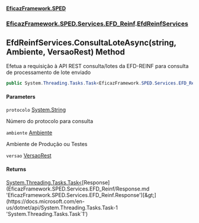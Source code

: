 #### [EficazFramework.SPED](EficazFrameworkSPED.md 'EficazFramework SPED')
### [EficazFramework.SPED.Services.EFD_Reinf](EficazFramework.SPED.Services.EFD_Reinf.md 'EficazFramework.SPED.Services.EFD_Reinf').[EfdReinfServices](EficazFramework.SPED.Services.EFD_Reinf/EfdReinfServices.md 'EficazFramework.SPED.Services.EFD_Reinf.EfdReinfServices')

## EfdReinfServices.ConsultaLoteAsync(string, Ambiente, VersaoRest) Method

Efetua a requisição à API REST consulta/lotes da EFD-REINF para consulta de processamento de lote enviado

```csharp
public System.Threading.Tasks.Task<EficazFramework.SPED.Services.EFD_Reinf.Response> ConsultaLoteAsync(string protocolo, EficazFramework.SPED.Schemas.EFD_Reinf.Ambiente ambiente=EficazFramework.SPED.Schemas.EFD_Reinf.Ambiente.Producao, EficazFramework.SPED.Services.EFD_Reinf.VersaoRest versao=EficazFramework.SPED.Services.EFD_Reinf.VersaoRest.v1_00_00);
```
#### Parameters

<a name='EficazFramework.SPED.Services.EFD_Reinf.EfdReinfServices.ConsultaLoteAsync(string,EficazFramework.SPED.Schemas.EFD_Reinf.Ambiente,EficazFramework.SPED.Services.EFD_Reinf.VersaoRest).protocolo'></a>

`protocolo` [System.String](https://docs.microsoft.com/en-us/dotnet/api/System.String 'System.String')

Número do protocolo para consulta

<a name='EficazFramework.SPED.Services.EFD_Reinf.EfdReinfServices.ConsultaLoteAsync(string,EficazFramework.SPED.Schemas.EFD_Reinf.Ambiente,EficazFramework.SPED.Services.EFD_Reinf.VersaoRest).ambiente'></a>

`ambiente` [Ambiente](EficazFramework.SPED.Schemas.EFD_Reinf/Ambiente.md 'EficazFramework.SPED.Schemas.EFD_Reinf.Ambiente')

Ambiente de Produção ou Testes

<a name='EficazFramework.SPED.Services.EFD_Reinf.EfdReinfServices.ConsultaLoteAsync(string,EficazFramework.SPED.Schemas.EFD_Reinf.Ambiente,EficazFramework.SPED.Services.EFD_Reinf.VersaoRest).versao'></a>

`versao` [VersaoRest](EficazFramework.SPED.Services.EFD_Reinf/VersaoRest.md 'EficazFramework.SPED.Services.EFD_Reinf.VersaoRest')

#### Returns
[System.Threading.Tasks.Task&lt;](https://docs.microsoft.com/en-us/dotnet/api/System.Threading.Tasks.Task-1 'System.Threading.Tasks.Task`1')[Response](EficazFramework.SPED.Services.EFD_Reinf/Response.md 'EficazFramework.SPED.Services.EFD_Reinf.Response')[&gt;](https://docs.microsoft.com/en-us/dotnet/api/System.Threading.Tasks.Task-1 'System.Threading.Tasks.Task`1')